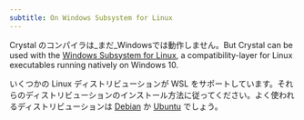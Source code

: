 ```yaml
---
subtitle: On Windows Subsystem for Linux
---
```


Crystal のコンパイラは_まだ_Windowsでは動作しません。But Crystal can be used with the [Windows Subsystem for Linux](https://msdn.microsoft.com/en-us/commandline/wsl/about), a compatibility-layer for Linux executables running natively on Windows 10.

いくつかの Linux ディストリビューションが WSL をサポートしています。それらのディストリビューションのインストール方法に従ってください。よく使われるディストリビューションは [Debian](/install/on_debian) か [Ubuntu](/install/on_ubuntu) でしょう。
